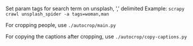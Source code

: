 Set param tags for search term on unsplash, ',' delimited
Example: `scrapy crawl unsplash_spider -a tags=woman,man`

For cropping people, use `./autocrop/main.py`

For copying the captions after cropping, use `./autocrop/copy-captions.py`
